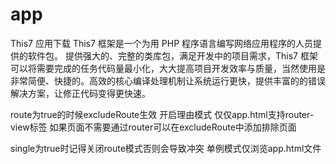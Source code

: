 # app
This7 应用下载
 This7 框架是一个为用 PHP 程序语言编写网络应用程序的人员提供的软件包。 提供强大的、完整的类库包，满足开发中的项目需求，This7 框架可以将需要完成的任务代码量最小化，大大提高项目开发效率与质量，当然使用是非常简便、快捷的。高效的核心编译处理机制让系统运行更快，提供丰富的的错误解决方案，让修正代码变得更快速。


route为true的时候excludeRoute生效 开启理由模式 仅仅app.html支持router-view标签 如果页面不需要通过router可以在excludeRoute中添加排除页面

single为true时记得关闭route模式否则会导致冲突 单例模式仅浏览app.html文件